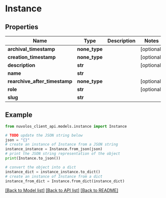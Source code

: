 # Instance


## Properties

Name | Type | Description | Notes
------------ | ------------- | ------------- | -------------
**archival_timestamp** | **none_type** |  | [optional] 
**creation_timestamp** | **none_type** |  | [optional] 
**description** | **str** |  | [optional] 
**name** | **str** |  | 
**rearchive_after_timestamp** | **none_type** |  | [optional] 
**role** | **str** |  | [optional] 
**slug** | **str** |  | 

## Example

```python
from nuvolos_client_api.models.instance import Instance

# TODO update the JSON string below
json = "{}"
# create an instance of Instance from a JSON string
instance_instance = Instance.from_json(json)
# print the JSON string representation of the object
print(Instance.to_json())

# convert the object into a dict
instance_dict = instance_instance.to_dict()
# create an instance of Instance from a dict
instance_from_dict = Instance.from_dict(instance_dict)
```
[[Back to Model list]](../README.md#documentation-for-models) [[Back to API list]](../README.md#documentation-for-api-endpoints) [[Back to README]](../README.md)


